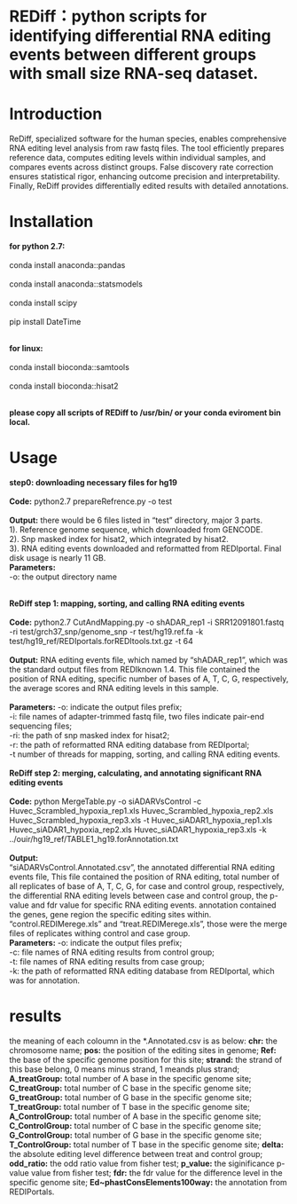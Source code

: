 # REDiff：python scripts for identifying differential RNA editing events between different groups with small size RNA-seq dataset.

Introduction
============
<p align-text="justify"> ReDiff,  specialized software for the human species, enables comprehensive RNA editing level analysis from raw fastq files. The tool efficiently prepares reference data, computes editing levels within individual samples, and compares events across distinct groups. False discovery rate correction ensures statistical rigor, enhancing outcome precision and interpretability. Finally, ReDiff provides differentially edited results with detailed annotations.</p>

Installation
============
**for python 2.7:** <br/> <br/> 
conda install anaconda::pandas <br/> <br/> 
conda install anaconda::statsmodels  <br/> <br/> 
conda install scipy <br/> <br/> 
pip install DateTime <br/> <br/> 

**for linux:** <br/> <br/> 
conda install bioconda::samtools <br/> <br/> 
conda install bioconda::hisat2 <br/> <br/> 

**please copy all scripts of REDiff to /usr/bin/ or your conda eviroment bin local.**

Usage
============
**step0: downloading necessary files for hg19** <br/> <br/> 
**Code:** python2.7 prepareRefrence.py -o test <br/> <br/> 
**Output:** there would be 6 files listed in “test” directory, major 3 parts. <br/>
1). Reference genome sequence, which downloaded from GENCODE. <br/>
2). Snp masked index for hisat2, which integrated by hisat2. <br/>
3). RNA editing events downloaded and reformatted from REDIportal. Final disk usage is nearly 11 GB. <br/>
**Parameters:** <br/> 
-o: the output directory name <br/> <br/> 

**ReDiff step 1: mapping, sorting, and calling RNA editing events** <br/> <br/> 
**Code:** python2.7 CutAndMapping.py -o shADAR_rep1 -i SRR12091801.fastq -ri test/grch37_snp/genome_snp -r test/hg19.ref.fa -k test/hg19_ref/REDIportals.forREDItools.txt.gz -t 64<br/> <br/>
**Output:** RNA editing events file, which named by “shADAR_rep1”, which was the standard output files from REDIknown 1.4. This file contained the position of RNA editing, specific number of bases of A, T, C, G, respectively, the average scores and RNA editing levels in this sample. <br/> <br/>
**Parameters:**
-o: indicate the output files prefix; <br/>
-i: file names of adapter-trimmed fastq file, two files indicate pair-end sequencing files;  <br/>
-ri: the path of snp masked index for hisat2;  <br/>
-r: the path of reformatted RNA editing database from REDIportal;  <br/>
-t number of threads for mapping, sorting, and calling RNA editing events.<br/> <br/>
**ReDiff step 2: merging, calculating, and annotating significant RNA editing events**<br/> <br/> 
**Code:** python MergeTable.py -o siADARVsControl -c Huvec_Scrambled_hypoxia_rep1.xls Huvec_Scrambled_hypoxia_rep2.xls Huvec_Scrambled_hypoxia_rep3.xls  -t Huvec_siADAR1_hypoxia_rep1.xls Huvec_siADAR1_hypoxia_rep2.xls Huvec_siADAR1_hypoxia_rep3.xls -k ../ouir/hg19_ref/TABLE1_hg19.forAnnotation.txt  <br/> <br/>
**Output:**<br/> 
“siADARVsControl.Annotated.csv”, the annotated differential RNA editing events file, This file contained the position of RNA editing, total number of all replicates of base of A, T, C, G, for case and control group, respectively, the differential RNA editing levels between case and control group, the p-value and fdr value for specific RNA editing events. annotation contained the genes, gene region the specific editing sites within. <br/>
“control.REDIMerege.xls” and “treat.REDIMerege.xls”, those were the merge files of replicates withing control and case group. <br/>
**Parameters:** -o: indicate the output files prefix; <br/>
-c: file names of RNA editing results from control group; <br/>
-t: file names of RNA editing results from case group;<br/>
-k: the path of reformatted RNA editing database from REDIportal, which was for annotation.

results 
=======

the meaning of each coloumn in the *.Annotated.csv is as below:
**chr:** the chromosome name;
**pos:** the position of the editing sites in genome;
**Ref:** the base of the specific genome position for this site;
**strand:** the strand of this base belong, 0 means minus strand, 1 meands plus strand;
**A_treatGroup:** total number of A base in the specific genome  site;
**C_treatGroup:** total number of C base in the specific genome  site;
**G_treatGroup:** total number of G base in the specific genome  site;
**T_treatGroup:** total number of T base in the specific genome  site;
**A_ControlGroup:** total number of A base in the specific genome  site;
**C_ControlGroup:** total number of C base in the specific genome  site;
**G_ControlGroup:** total number of G base in the specific genome  site;
**T_ControlGroup:** total number of T base in the specific genome  site;
**delta:** the absolute editing level difference between treat and control group;
**odd_ratio:** the odd ratio value from fisher test;
**p_value:** the siginificance p-value value from fisher test;
**fdr:** the fdr value for the difference level in the specific genome site;
**Ed~phastConsElements100way:** the annotation from REDIPortals.



